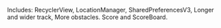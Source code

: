 Includes:
RecyclerView,
LocationManager,
SharedPreferencesV3,
Longer and wider track,
More obstacles.
Score and ScoreBoard.
